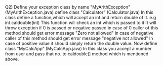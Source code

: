 Q2) Define your exception class by name "MyArithException" (MyArithException.java) define class "Calculator" (Calculator.java) In this class define a function,which will accept an int and return double of it. e.g int caldouble(int) This function will check an int which is passed to it It will throw exception if 0 is passed or negative passed in case of 0 caller of this method should get error message "Zero not allowed" in case of negative caller of this method should get error message "negative not allowed" In case of positive value it should simply return the double value. Now define class "MyCalcApp" (MyCalcApp.java) In this class you accept a number from user and pass that no. to caldouble() method which is mentioned above.
